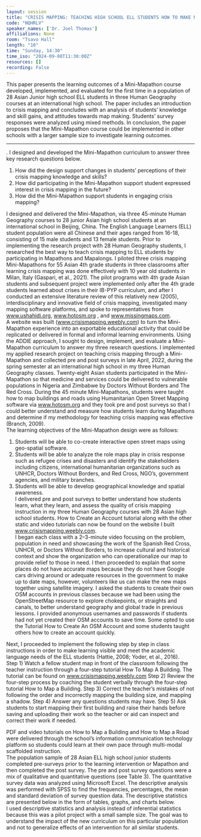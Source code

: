 ```yaml
---
layout: session
title: "CRISIS MAPPING: TEACHING HIGH SCHOOL ELL STUDENTS HOW TO MAKE MAPS THAT SAVE LIVES"
code: "NQHRLV"
speaker_names: ['Dr. Joel Thomas']
affiliations: None
room: "Tsavo Hall"
length: "10"
time: "Sunday, 14:30"
time_iso: "2024-09-08T11:30:00Z"
resources: []
recording: False
---
```


This paper presents the learning outcomes of a Mini-Mapathon course developed, implemented, and evaluated for the first time in a population of 28 Asian Junior high school ELL students in three Human Geography courses at an international high school. The paper includes an introduction to crisis mapping and concludes with an analysis of students’ knowledge and skill gains, and attitudes towards map making.  Students’ survey responses were analyzed using mixed methods.  In conclusion, the paper proposes that the Mini-Mapathon course could be implemented in other schools with a larger sample size to investigate learning outcomes.

<hr>

.  I designed and developed the Mini-Mapathon curriculum to answer three key research questions below.	
				                                          
1.	How did the design support changes in students’ perceptions of their crisis mapping knowledge and skills? 
2.	How did participating in the Mini-Mapathon support student expressed interest in crisis mapping in the future?
3.	How did the Mini-Mapathon support students in engaging crisis mapping? 	
		
I designed and delivered the Mini-Mapathon, via three 45-minute Human Geography courses to 28 junior Asian high school students at an international school in Beijing, China.  The English Language Learners (ELL) student population were all Chinese and their ages ranged from 16-18, consisting of 15 male students and 13 female students.  Prior to implementing the research project with 28 Human Geography students, I researched the best way to teach crisis mapping to ELL students by participating in Mapathons and Mapalongs.  I piloted three crisis mapping Mini-Mapathons for 55 Asian 4th grade students in three classrooms after learning crisis mapping was done effectively with 10 year old students in Milan, Italy (Gaspari, et al., 2021). The pilot programs with 4th grade Asian students and subsequent project were implemented only after the 4th grade students learned about crises in their IB-PYP curriculum, and after I conducted an extensive literature review of this relatively new (2005), interdisciplinary and innovative field of crisis mapping, investigated many mapping software platforms, and spoke to representatives from www.ushahidi.org, www.hotosm.org , and www.missingmaps.com.   
A website was built (www.crisismapping.weebly.com) to turn the Mini-Mapathon experience into an exportable educational activity that could be replicated or delivered in formal and informal learning environments. 
Using the ADDIE approach, I sought to design, implement, and evaluate a Mini-Mapathon curriculum to answer my three research questions.  I implemented my applied research project on teaching crisis mapping through a Mini-Mapathon and collected pre and post surveys in late April, 2022, during the spring semester at an international high school in my three Human Geography classes.  Twenty-eight Asian students participated in the Mini-Mapathon so that medicine and services could be delivered to vulnerable populations in Nigeria and Zimbabwe by Doctors Without Borders and The Red Cross.  During the 45 minute Mini-Mapathons, students were taught how to map buildings and roads using Humanitarian Open Street Mapping software via www.hotosm.org and they took pre and post surveys so that I could better understand and measure how students learn during Mapathons and determine if my methodology for teaching crisis mapping was effective (Branch, 2009).  															
The learning objectives of the Mini-Mapathon design were as follows: 
1)	Students will be able to co-create interactive open street maps using geo-spatial software. 
2)	Students will be able to analyze the role maps play in crisis response such as refugee crises and disasters and identify the stakeholders including citizens, international humanitarian organizations such as UNHCR, Doctors Without Borders, and Red Cross, NGO’s, government agencies, and military branches.
3)	Students will be able to develop geographical knowledge and spatial awareness.  	
I delivered pre and post surveys to better understand how students learn, what they learn, and assess the quality of crisis mapping instruction in my three Human Geography courses with 28 Asian high school students.  How to Create an Account tutorial along with the other static and video tutorials can now be found on the website I built www.crisismapping.weebly.com.                         								
I began each class with a 2–3-minute video focusing on the problem, population in need and showcasing the work of the Spanish Red Cross, UNHCR, or Doctors Without Borders, to increase cultural and historical context and show the organization who can operationalize our map to provide relief to those in need.  I then proceeded to explain that some places do not have accurate maps because they do not have Google cars driving around or adequate resources in the government to make up to date maps, however, volunteers like us can make the new maps together using satellite imagery.  I asked the students to create their own OSM accounts in previous classes because we had been using the OpenStreetMap resource to explore chokepoints, or straights and canals, to better understand geography and global trade in previous lessons.  I provided anonymous usernames and passwords if students had not yet created their OSM accounts to save time.  Some opted to use the Tutorial How to Create An OSM Account and some students taught others how to create an account quickly. 			
				
Next, I proceeded to implement the following step by step in class instructions in order to make learning visible and meet the academic language needs of the ELL students (Hattie, 2008; Yoder, et al., 2016).  
Step 1) Watch a fellow student map in front of the classroom following the teacher instruction through a four-step tutorial How To Map A Building. The tutorial can be found on www.crisismapping.weebly.com 
Step 2) Review the four-step process by coaching the student verbally through the four-step tutorial How to Map a Building. 
Step 3) Correct the teacher’s mistakes of not following the order and incorrectly mapping the building size, and mapping a shadow. 
Step 4) Answer any questions students may have. 
Step 5) Ask students to start mapping their first building and raise their hands before saving and uploading their work so the teacher or aid can inspect and correct their work if needed.   

PDF and video tutorials on How to Map a Building and How to Map a Road were delivered through the school’s information communication technology platform so students could learn at their own pace through multi-modal scaffolded instruction.											
The population sample of 28 Asian ELL high school junior students completed pre-surveys prior to the learning intervention or Mapathon and then completed the post survey.  The pre and post survey questions were a mix of qualitative and quantitative questions (see Table 3).  The quantitative survey data was analyzed using Microsoft Excel. The descriptive analysis was performed with SPSS to find the frequencies, percentages, the mean and standard deviation of survey question data. The descriptive statistics are presented below in the form of tables, graphs, and charts below.											
I used descriptive statistics and analysis instead of inferential statistics because this was a pilot project with a small sample size.  The goal was to understand the impact of the new curriculum on this particular population and not to generalize effects of an intervention for all similar students.

